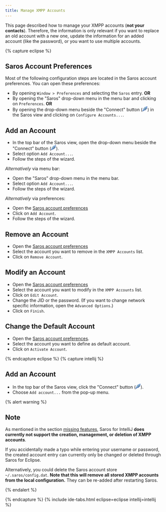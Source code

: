 ```yaml
---
title: Manage XMPP Accounts
---
```


This page described how to manage your XMPP accounts (**not your contacts**).
Therefore, the information is only relevant if you want to replace an old account with a new one,
update the information for an added account (like the password), or you want to use multiple accounts.

{% capture eclipse %}
## Saros Account Preferences

Most of the following configuration steps are located in the
Saros account preferences. You can open these preferences:
* By opening `Window > Preferences` and selecting the `Saros` entry. **OR**
* By opening the "Saros" drop-down menu in the menu bar and clicking on `Preferences`. **OR**
* By opening the drop-down menu beside the "Connect" button (![connect icon](../images/icons/connect.png)) in the Saros view
  and clicking on `Configure Accounts...`.

## Add an Account

- In the top bar of the Saros view, open the drop-down menu beside the "Connect" button (![connect icon](../images/icons/connect.png)).
- Select option `Add Account...`.
- Follow the steps of the wizard.

*Alternatively* via menu bar:

- Open the "Saros" drop-down menu in the menu bar.
- Select option `Add Account...`.
- Follow the steps of the wizard.

*Alternatively* via preferences:

- Open the [Saros account preferences](#saros-account-preferences)
- Click on `Add Account`.
- Follow the steps of the wizard.

## Remove an Account

- Open the [Saros account preferences](#saros-account-preferences)
- Select the account you want to remove in the `XMPP Accounts` list.
- Click on `Remove Account`.

## Modify an Account

- Open the [Saros account preferences](#saros-account-preferences)
- Select the account you want to modify in the `XMPP Accounts` list.
- Click on `Edit Account`.
- Change the JID or the password. (If you want to change network specific information, open the `Advanced Options`.)
- Click on `Finish`.

## Change the Default Account

- Open the [Saros account preferences](#saros-account-preferences).
- Select the account you want to define as default account.
- Click on `Activate Account`.

{% endcapture eclipse %}
{% capture intellij %}
## Add an Account

- In the top bar of the Saros view, click the "Connect" button (![connect icon](../images/icons/connect.png)).
- Choose `Add account...` from the pop-up menu.

{% alert warning %}
## Note
As mentioned in the section [missing features](/releases/saros-i_0.2.2.html#missing-features), Saros for IntelliJ **does currently not support the creation, management, or deletion of XMPP accounts**.

If you accidentally made a typo while entering your username or password, the created account entry can currently only be changed or deleted through Saros for Eclipse.

Alternatively, you could delete the Saros account store `~/.saros/config.dat`. **Note that this will remove all stored XMPP accounts from the local configuration.** They can be re-added after restarting Saros.

{% endalert %}

{% endcapture %}
{% include ide-tabs.html eclipse=eclipse intellij=intellij %}
